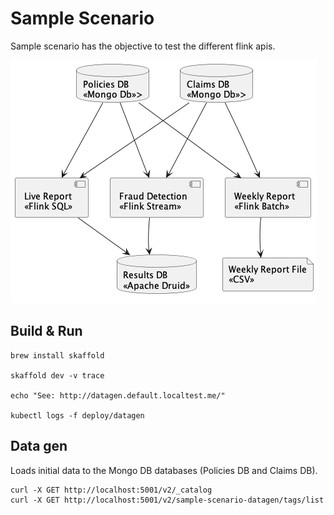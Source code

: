 # Sample Scenario

Sample scenario has the objective to test the different flink apis.

![Process](../doc/sample_scenario.png)

## Build & Run

```shell
brew install skaffold

skaffold dev -v trace

echo "See: http://datagen.default.localtest.me/"

kubectl logs -f deploy/datagen
```

## Data gen

Loads initial data to the Mongo DB databases (Policies DB and Claims DB). 

```shell
curl -X GET http://localhost:5001/v2/_catalog
curl -X GET http://localhost:5001/v2/sample-scenario-datagen/tags/list

```